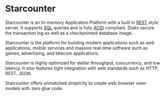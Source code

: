 # Starcounter

Starcounter is an In-memory Application Platform with a built in [REST](http://en.wikipedia.org/wiki/Representational_state_transfer) style server. It supports [SQL](http://en.wikipedia.org/wiki/Sql) queries and is fully [ACID](http://en.wikipedia.org/wiki/ACID) compliant. Disks secure the transaction log as well as a checkpointed database image.

Starcounter is the platform for building modern applications such as web applications, mobile services and massive real-time software such as games, advertising, and telecom applications.

Starcounter is highly optimized for stellar throughput, concurrency, and low latency. It also features tight integration with web standards such as HTTP, REST, JSON.

Starcounter offers unmatched simplicity to create web browser view-models with zero glue code.

